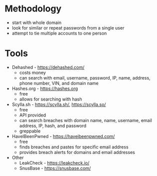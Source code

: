# Methodology
- start with whole domain
- look for similar or repeat passwords from a single user
- attempt to tie multiple accounts to one person


# Tools
- Dehashed - https://dehashed.com/
	- costs money
	- can search with email, username, password, IP, name, address, phone number, VIN, and domain name
- Hashes.org - https://hashes.org
	- free
	- allows for searching with hash
- Scylla.sh - https://scylla.sh/, https://scylla.so/
	-  free
	-  API provided
	-  can search breaches with domain name, name, username, email address, IP, hash, and password
	-  greppable
- HaveIBeenPwned - https://haveibeenpwned.com/
	- free
	- finds breaches and pastes for specific email address
	- provides breach alerts for domains and email addresses
- Other
	- LeakCheck - https://leakcheck.io/
	- SnusBase - https://snusbase.com/ 